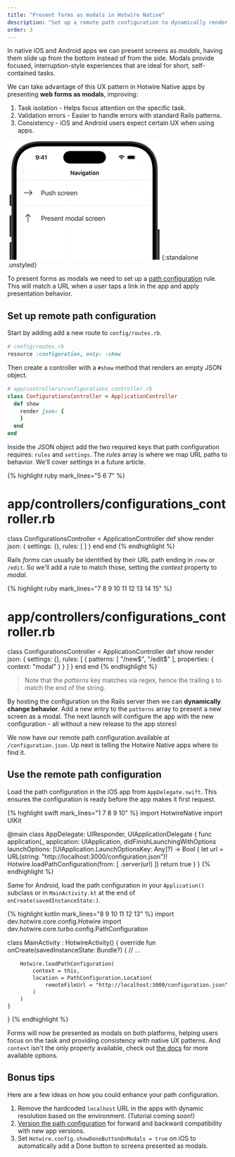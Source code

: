 ```yaml
---
title: "Present forms as modals in Hotwire Native"
description: "Set up a remote path configuration to dynamically render pages as modals, helping isolate tasks and align with native UX patterns."
order: 3
---
```


In native iOS and Android apps we can present screens as *modals*, having them slide up from the bottom instead of from the side. Modals provide focused, interruption-style experiences that are ideal for short, self-contained tasks.

We can take advantage of this UX pattern in Hotwire Native apps by presenting **web forms as modals**, improving:

1. Task isolation - Helps focus attention on the specific task.
1. Validation errors - Easier to handle errors with standard Rails patterns.
1. Consistency - iOS and Android users expect certain UX when using apps.

![Default screen presentation vs. modal presentation on iOS](/assets/images/hotwire-native/modal-forms/example.gif){:standalone .unstyled}

To present forms as modals we need to set up a [path configuration](https://native.hotwired.dev/overview/path-configuration) rule. This will match a URL when a user taps a link in the app and apply presentation behavior.

## Set up remote path configuration

Start by adding add a new route to `config/routes.rb`.

```ruby
# config/routes.rb
resource :configuration, only: :show
```

Then create a controller with a `#show` method that renders an empty JSON object.

```ruby
# app/controllers/configurations_controller.rb
class ConfigurationsController < ApplicationController
  def show
    render json: {
    }
  end
end
```

Inside the JSON object add the two required keys that path configuration requires: `rules` and `settings`. The *rules* array is where we map URL paths to behavior. We'll cover *settings* in a future article.

{% highlight ruby mark_lines="5 6 7" %}
# app/controllers/configurations_controller.rb
class ConfigurationsController < ApplicationController
  def show
    render json: {
      settings: {},
      rules: [
      ]
    }
  end
end
{% endhighlight %}

Rails *forms* can usually be identified by their URL path ending in `/new` or `/edit`. So we'll add a rule to match those, setting the *context* property to *modal*.

{% highlight ruby mark_lines="7 8 9 10 11 12 13 14 15" %}
# app/controllers/configurations_controller.rb
class ConfigurationsController < ApplicationController
  def show
    render json: {
      settings: {},
      rules: [
        {
          patterns: [
            "/new$",
            "/edit$"
          ],
          properties: {
            context: "modal"
          }
        }
      ]
    }
  end
end
{% endhighlight %}

> Note that the *patterns* key matches via regex, hence the trailing `$` to match the end of the string.

By hosting the configuration on the Rails server then we can **dynamically change behavior**. Add a new entry to the `patterns` array to present a new screen as a modal. The next launch will configure the app with the new configuration - all without a new release to the app stores!

We now have our remote path configuration available at `/configuration.json`. Up next is telling the Hotwire Native apps where to find it.

## Use the remote path configuration

Load the path configuration in the iOS app from `AppDelegate.swift`. This ensures the configuration is ready before the app makes it first request.

{% highlight swift mark_lines="1 7 8 9 10" %}
import HotwireNative
import UIKit

@main
class AppDelegate: UIResponder, UIApplicationDelegate {
    func application(_ application: UIApplication, didFinishLaunchingWithOptions launchOptions: [UIApplication.LaunchOptionsKey: Any]?) -> Bool {
        let url = URL(string: "http://localhost:3000/configuration.json")!
        Hotwire.loadPathConfiguration(from: [
            .server(url)
        ])
        return true
    }
}
{% endhighlight %}

Same for Android, load the path configuration in your `Application()` subclass or in `MainActivity.kt` at the end of `onCreate(savedInstanceState:)`.

{% highlight kotlin mark_lines="8 9 10 11 12 13" %}
import dev.hotwire.core.config.Hotwire
import dev.hotwire.core.turbo.config.PathConfiguration

class MainActivity : HotwireActivity() {
    override fun onCreate(savedInstanceState: Bundle?) {
        // ...

        Hotwire.loadPathConfiguration(
            context = this,
            location = PathConfiguration.Location(
                remoteFileUrl = "http://localhost:3000/configuration.json"
            )
        )
    }
}
{% endhighlight %}

Forms will now be presented as modals on both platforms, helping users focus on the task and providing consistency with native UX patterns. And `context` isn't the only property available, check out [the docs](https://native.hotwired.dev/reference/path-configuration#properties) for more available options.

## Bonus tips

Here are a few ideas on how you could enhance your path configuration.

1. Remove the hardcoded `localhost` URL in the apps with dynamic resolution based on the environment. (Tutorial coming soon!)
1. [Version the path configuration](https://native.hotwired.dev/overview/path-configuration#versioning) for forward and backward compatibility with new app versions.
1. Set `Hotwire.config.showDoneButtonOnModals = true` on iOS to automatically add a Done button to screens presented as modals.

